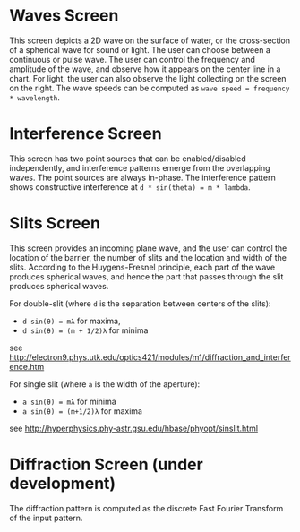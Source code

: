 # Waves Screen

This screen depicts a 2D wave on the surface of water, or the cross-section of a spherical wave for sound or light. The
user can choose between a continuous or pulse wave.  The user can control the frequency and amplitude of the wave,
and observe how it appears on the center line in a chart.  For light, the user can also observe the light collecting
on the screen on the right.  The wave speeds can be computed as `wave speed = frequency * wavelength`.

# Interference Screen

This screen has two point sources that can be enabled/disabled independently, and interference patterns emerge from the
overlapping waves.  The point sources are always in-phase.  The interference pattern shows constructive interference
at `d * sin(theta) = m * lambda`.

# Slits Screen

This screen provides an incoming plane wave, and the user can control the location of the barrier, the number of
slits and the location and width of the slits.  According to the Huygens-Fresnel principle, each part of the wave
produces spherical waves, and hence the part that passes through the slit produces spherical waves.

For double-slit (where `d` is the separation between centers of the slits):
* `d sin(θ) = mλ` for maxima,
* `d sin(θ) = (m + 1/2)λ` for minima

see http://electron9.phys.utk.edu/optics421/modules/m1/diffraction_and_interference.htm

For single slit (where `a` is the width of the aperture):
* `a sin(θ) = mλ` for minima
* `a sin(θ) = (m+1/2)λ` for maxima

see http://hyperphysics.phy-astr.gsu.edu/hbase/phyopt/sinslit.html

# Diffraction Screen (under development)

The diffraction pattern is computed as the discrete Fast Fourier Transform of the input pattern.
